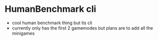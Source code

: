 # HumanBenchmark cli
- cool human benchmark thing but its cli
- currently only has the first 2 gamemodes but plans are to add all the minigames
